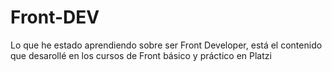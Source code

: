 # Front-DEV
Lo que he estado aprendiendo sobre ser Front Developer, está el contenido que desarollé en los cursos de Front básico y práctico en Platzi
